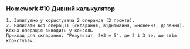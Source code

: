 ### Homework #10 Дивний калькулятор
    1. Запитуємо у користувача 2 операнда (2 промти).
    2. Написати всі операції (складання, віднімання, множення, ділення). 
    Кожна операція виводить у консоль 
    Приклад для складання: "Результат: 2+3 = 5", де 2 і 3 те, що ввів користувач.